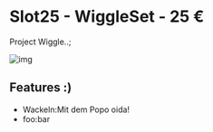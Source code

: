 [img]:https://github.com/zerocity/metalabAutomat/raw/master/25/1.jpg

# Slot25 - WiggleSet - 25 &euro;

Project Wiggle..;

![img]

## Features :)
+ Wackeln:Mit dem Popo oida!
+ foo:bar
